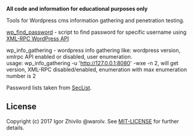 **All code and information for educational purposes only**

Tools for Wordpress cms information gathering and penetration testing.

[wp_find_password](http://warolv.net/blog/2017/05/14/wordpress-brute-force-password-attack-using-xmlrpc-api/) - script to find password for specific username using [XML-RPC WordPress API](https://codex.wordpress.org/XML-RPC_WordPress_API/Users)

wp_info_gathering - wordpress info gathering like: wordpress version, xmlrpc API enabled or disabled, user enumeration.  
usage: wp_info_gathering -u 'http://127.0.0.1:8080' -wxe -n 2, will get version, XML-RPC disabled/enabled, enumeration with max enumeration number is 2

Password lists taken from [SecList](https://github.com/danielmiessler/SecLists/tree/master/Passwords).

## License

Copyright (c) 2017 Igor Zhivilo @warolv. See [MIT-LICENSE](https://en.wikipedia.org/wiki/MIT_License) for further details.

